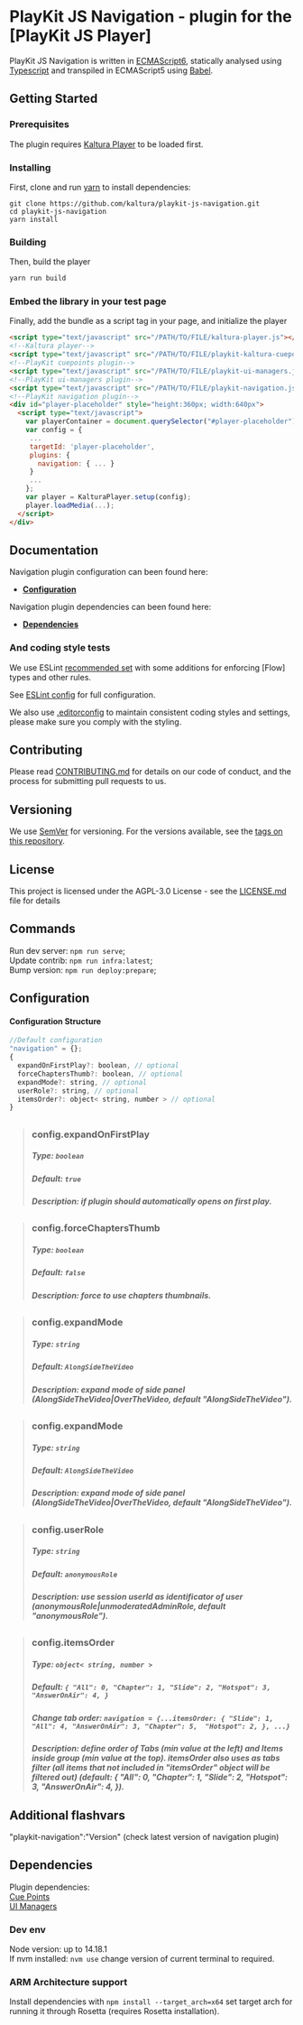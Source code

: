 # PlayKit JS Navigation - plugin for the [PlayKit JS Player]

PlayKit JS Navigation is written in [ECMAScript6], statically analysed using [Typescript] and transpiled in ECMAScript5 using [Babel].

[typescript]: https://www.typescriptlang.org/
[ecmascript6]: https://github.com/ericdouglas/ES6-Learning#articles--tutorials
[babel]: https://babeljs.io

## Getting Started

### Prerequisites

The plugin requires [Kaltura Player] to be loaded first.

[kaltura player]: https://github.com/kaltura/kaltura-player-js

### Installing

First, clone and run [yarn] to install dependencies:

[yarn]: https://yarnpkg.com/lang/en/

```
git clone https://github.com/kaltura/playkit-js-navigation.git
cd playkit-js-navigation
yarn install
```

### Building

Then, build the player

```javascript
yarn run build
```

### Embed the library in your test page

Finally, add the bundle as a script tag in your page, and initialize the player

```html
<script type="text/javascript" src="/PATH/TO/FILE/kaltura-player.js"></script>
<!--Kaltura player-->
<script type="text/javascript" src="/PATH/TO/FILE/playkit-kaltura-cuepoints.js"></script>
<!--PlayKit cuepoints plugin-->
<script type="text/javascript" src="/PATH/TO/FILE/playkit-ui-managers.js"></script>
<!--PlayKit ui-managers plugin-->
<script type="text/javascript" src="/PATH/TO/FILE/playkit-navigation.js"></script>
<!--PlayKit navigation plugin-->
<div id="player-placeholder" style="height:360px; width:640px">
  <script type="text/javascript">
    var playerContainer = document.querySelector("#player-placeholder");
    var config = {
     ...
     targetId: 'player-placeholder',
     plugins: {
       navigation: { ... }
     }
     ...
    };
    var player = KalturaPlayer.setup(config);
    player.loadMedia(...);
  </script>
</div>
```

## Documentation

Navigation plugin configuration can been found here:

- **[Configuration](#configuration)**

Navigation plugin dependencies can been found here:

- **[Dependencies](#dependencies)**

### And coding style tests

We use ESLint [recommended set](http://eslint.org/docs/rules/) with some additions for enforcing [Flow] types and other rules.

See [ESLint config](.eslintrc.json) for full configuration.

We also use [.editorconfig](.editorconfig) to maintain consistent coding styles and settings, please make sure you comply with the styling.

## Contributing

Please read [CONTRIBUTING.md](https://gist.github.com/PurpleBooth/b24679402957c63ec426) for details on our code of conduct, and the process for submitting pull requests to us.

## Versioning

We use [SemVer](http://semver.org/) for versioning. For the versions available, see the [tags on this repository](https://github.com/kaltura/playkit-js-navigation/tags).

## License

This project is licensed under the AGPL-3.0 License - see the [LICENSE.md](LICENSE.md) file for details

## Commands

Run dev server: `npm run serve`;<br/>
Update contrib: `npm run infra:latest`;<br/>
Bump version: `npm run deploy:prepare`;<br/>

<a name="configuration"></a>
## Configuration

#### Configuration Structure

```js
//Default configuration
"navigation" = {};
{
  expandOnFirstPlay?: boolean, // optional
  forceChaptersThumb?: boolean, // optional
  expandMode?: string, // optional
  userRole?: string, // optional
  itemsOrder?: object< string, number > // optional
}
```

##

> ### config.expandOnFirstPlay
>
> ##### Type: `boolean`
>
> ##### Default: `true`
>
> ##### Description: if plugin should automatically opens on first play.
>

##

> ### config.forceChaptersThumb
>
> ##### Type: `boolean`
>
> ##### Default: `false`
>
> ##### Description: force to use chapters thumbnails.
>

##

> ### config.expandMode
>
> ##### Type: `string`
>
> ##### Default: `AlongSideTheVideo`
>
> ##### Description: expand mode of side panel (AlongSideTheVideo|OverTheVideo, default "AlongSideTheVideo").
>

##

> ### config.expandMode
>
> ##### Type: `string`
>
> ##### Default: `AlongSideTheVideo`
>
> ##### Description: expand mode of side panel (AlongSideTheVideo|OverTheVideo, default "AlongSideTheVideo").
>

##

> ### config.userRole
>
> ##### Type: `string`
>
> ##### Default: `anonymousRole`
>
> ##### Description: use session userId as identificator of user (anonymousRole|unmoderatedAdminRole, default "anonymousRole").
>

##

> ### config.itemsOrder
>
> ##### Type: `object< string, number >`
>
> ##### Default: `{ "All": 0, "Chapter": 1, "Slide": 2, "Hotspot": 3, "AnswerOnAir": 4, }`
>
> ##### Change tab order: `navigation = {...itemsOrder: { "Slide": 1, "All": 4, "AnswerOnAir": 3, "Chapter": 5,  "Hotspot": 2, }, ...}`
>
> ##### Description: define order of Tabs (min value at the left) and Items inside group (min value at the top). itemsOrder also uses as tabs filter (all items that not included in "itemsOrder" object will be filtered out) (default: { "All": 0, "Chapter": 1, "Slide": 2, "Hotspot": 3, "AnswerOnAir": 4, }).
>

## Additional flashvars
"playkit-navigation":"Version" (check latest version of navigation plugin)

<a name="dependencies"></a>
## Dependencies

Plugin dependencies:<br/>
<a href="https://github.com/kaltura/playkit-js-kaltura-cuepoints">Cue Points</a><br/>
<a href="https://github.com/kaltura/playkit-js-ui-managers">UI Managers</a>

### Dev env

Node version: up to 14.18.1<br/>
If nvm installed: `nvm use` change version of current terminal to required.<br/>

### ARM Architecture support

Install dependencies with `npm install --target_arch=x64` set target arch for running it through Rosetta (requires Rosetta installation).<br/>
